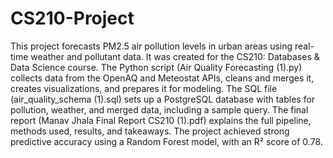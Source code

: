 # CS210-Project
This project forecasts PM2.5 air pollution levels in urban areas using real-time weather and pollutant data. It was created for the CS210: Databases & Data Science course. The Python script (Air Quality Forecasting (1).py) collects data from the OpenAQ and Meteostat APIs, cleans and merges it, creates visualizations, and prepares it for modeling. The SQL file (air_quality_schema (1).sql) sets up a PostgreSQL database with tables for pollution, weather, and merged data, including a sample query. The final report (Manav Jhala Final Report CS210 (1).pdf) explains the full pipeline, methods used, results, and takeaways. The project achieved strong predictive accuracy using a Random Forest model, with an R² score of 0.78.
